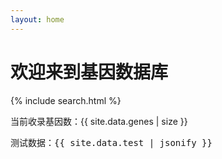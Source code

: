 ```yaml
---
layout: home
---
```


# 欢迎来到基因数据库

{% include search.html %}

<div class="stats">
  当前收录基因数：{{ site.data.genes | size }}
</div>


<pre>
测试数据：{{ site.data.test | jsonify }}
</pre>